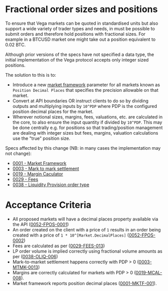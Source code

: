 # Fractional order sizes and positions

To ensure that Vega markets can be quoted in standardised units but also support a wide variety of trader types and needs, in must be possible to submit orders and therefore hold positions with fractional sizes. For example in a BTCUSD market one might take out a position equivalent to 0.02 BTC.

Although prior versions of the specs have not specified a data type, the initial implementation of the Vega protocol accepts only integer sized positions.

The solution to this is to:

* Introduce a new [market framework](./0001-MKTF-market_framework.md) parameter for all markets known as `Position Decimal Places` that specifies the precision allowable on that market. 
* Convert at API boundaries OR instruct clients to do so by dividing outputs and multiplying inputs by `10^PDP` where PDP is the configured position decimal places for the market.
* Wherever notional sizes, margins, fees, valuations, etc. are calculated in the core, to also ensure the input quantity if divided by `10^PDP`. This may be done centrally e.g. for positions so that trading/position management are dealing with integer sizes but fees, margins, valuation calculations use the "true" position size.


Specs affected by this change (NB: in many cases the implementation may not change):

- [0001 - Market Framework](./0001-MKTF-market_framework.md)
- [0003 - Mark to mark settlement](./0003-MTMK-mark_to_market_settlement.md)
- [0019 - Margin Caculator](./0019-MCAL-margin_calculator.md)
- [0029 - Fees](./0029-FEES-fees.md)
- [0038 - Liquidity Provision order type](./0038-OLIQ-liquidity_provision_order_type.md)


# Acceptance Criteria
- All proposed markets will have a decimal places property available via the API (<a name="0052-FPOS-0001" href="#0052-FPOS-0001">0052-FPOS-0001</a>)
- An order created on the client with a price of `1` results in an order being created with a price of `1 * 10^[Market.DecimalPlaces]` (<a name="0052-FPOS-0002" href="#0052-FPOS-0002">0052-FPOS-0002</a>)
- Fees are calculated as per ([0029-FEES-013](./0029-FEES-fees.md#0029-FEES-013))
- LP order volume is implied correctly using fractional volume amounts as per ([0038-OLIQ-006](./0038-OLIQ-liquidity_provision_order_type.md#0038-OLIQ-006))
- Mark-to-market settlement happens correctly with PDP > 0 ([0003-MTMK-0013](./0003-MTMK-mark_to_market_settlement.md#0003-MTMK-013))
- Margins are correctly calculated for markets with PDP > 0 ([0019-MCAL-008](./0019-MCAL-margin_calculator.md#0019-MCAL-008)).
- Market framework reports position decimal places ([0001-MKTF-001](./0001-MKTF-market_framework.md#0001-MTMF-001)).


